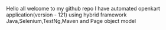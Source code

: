 Hello all welcome to my github repo 
I have automated openkart application(version - 121) using hybrid framework
Java,Selenium,TestNg,Maven and Page object model
